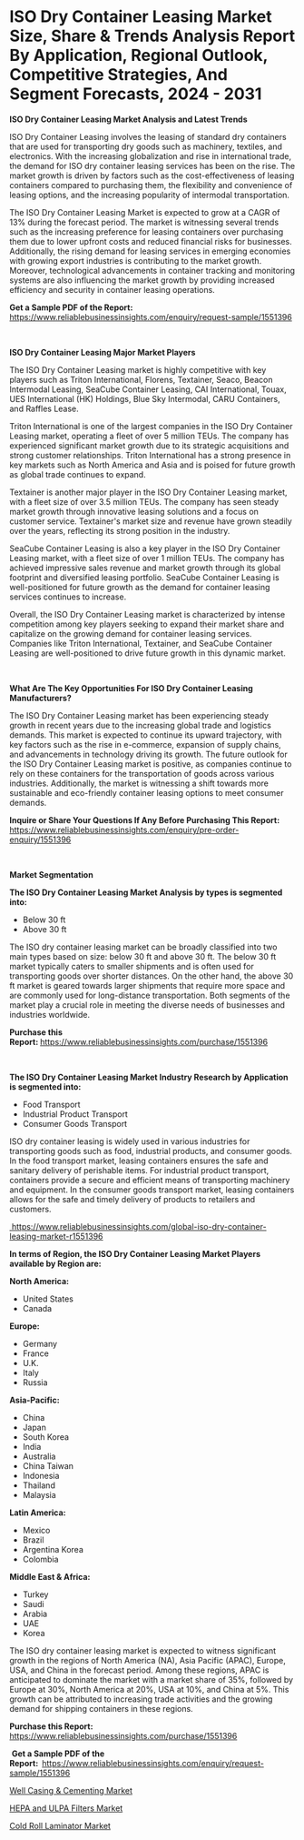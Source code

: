 <p><h1>ISO Dry Container Leasing Market Size, Share & Trends Analysis Report By Application, Regional Outlook, Competitive Strategies, And Segment Forecasts, 2024 - 2031</h1></p><p><strong>ISO Dry Container Leasing Market Analysis and Latest Trends</strong></p>
<p><p>ISO Dry Container Leasing involves the leasing of standard dry containers that are used for transporting dry goods such as machinery, textiles, and electronics. With the increasing globalization and rise in international trade, the demand for ISO dry container leasing services has been on the rise. The market growth is driven by factors such as the cost-effectiveness of leasing containers compared to purchasing them, the flexibility and convenience of leasing options, and the increasing popularity of intermodal transportation.</p><p>The ISO Dry Container Leasing Market is expected to grow at a CAGR of 13% during the forecast period. The market is witnessing several trends such as the increasing preference for leasing containers over purchasing them due to lower upfront costs and reduced financial risks for businesses. Additionally, the rising demand for leasing services in emerging economies with growing export industries is contributing to the market growth. Moreover, technological advancements in container tracking and monitoring systems are also influencing the market growth by providing increased efficiency and security in container leasing operations.</p></p>
<p><strong>Get a Sample PDF of the Report:&nbsp;</strong> <a href="https://www.reliablebusinessinsights.com/enquiry/request-sample/1551396">https://www.reliablebusinessinsights.com/enquiry/request-sample/1551396</a></p>
<p>&nbsp;</p>
<p><strong>ISO Dry Container Leasing Major Market Players</strong></p>
<p><p>The ISO Dry Container Leasing market is highly competitive with key players such as Triton International, Florens, Textainer, Seaco, Beacon Intermodal Leasing, SeaCube Container Leasing, CAI International, Touax, UES International (HK) Holdings, Blue Sky Intermodal, CARU Containers, and Raffles Lease.</p><p>Triton International is one of the largest companies in the ISO Dry Container Leasing market, operating a fleet of over 5 million TEUs. The company has experienced significant market growth due to its strategic acquisitions and strong customer relationships. Triton International has a strong presence in key markets such as North America and Asia and is poised for future growth as global trade continues to expand.</p><p>Textainer is another major player in the ISO Dry Container Leasing market, with a fleet size of over 3.5 million TEUs. The company has seen steady market growth through innovative leasing solutions and a focus on customer service. Textainer's market size and revenue have grown steadily over the years, reflecting its strong position in the industry.</p><p>SeaCube Container Leasing is also a key player in the ISO Dry Container Leasing market, with a fleet size of over 1 million TEUs. The company has achieved impressive sales revenue and market growth through its global footprint and diversified leasing portfolio. SeaCube Container Leasing is well-positioned for future growth as the demand for container leasing services continues to increase.</p><p>Overall, the ISO Dry Container Leasing market is characterized by intense competition among key players seeking to expand their market share and capitalize on the growing demand for container leasing services. Companies like Triton International, Textainer, and SeaCube Container Leasing are well-positioned to drive future growth in this dynamic market.</p></p>
<p>&nbsp;</p>
<p><strong>What Are The Key Opportunities For ISO Dry Container Leasing Manufacturers?</strong></p>
<p><p>The ISO Dry Container Leasing market has been experiencing steady growth in recent years due to the increasing global trade and logistics demands. This market is expected to continue its upward trajectory, with key factors such as the rise in e-commerce, expansion of supply chains, and advancements in technology driving its growth. The future outlook for the ISO Dry Container Leasing market is positive, as companies continue to rely on these containers for the transportation of goods across various industries. Additionally, the market is witnessing a shift towards more sustainable and eco-friendly container leasing options to meet consumer demands.</p></p>
<p><strong>Inquire or Share Your Questions If Any Before Purchasing This Report:</strong> <a href="https://www.reliablebusinessinsights.com/enquiry/pre-order-enquiry/1551396">https://www.reliablebusinessinsights.com/enquiry/pre-order-enquiry/1551396</a></p>
<p>&nbsp;</p>
<p><strong>Market Segmentation</strong></p>
<p><strong>The ISO Dry Container Leasing Market Analysis by types is segmented into:</strong></p>
<p><ul><li>Below 30 ft</li><li>Above 30 ft</li></ul></p>
<p><p>The ISO dry container leasing market can be broadly classified into two main types based on size: below 30 ft and above 30 ft. The below 30 ft market typically caters to smaller shipments and is often used for transporting goods over shorter distances. On the other hand, the above 30 ft market is geared towards larger shipments that require more space and are commonly used for long-distance transportation. Both segments of the market play a crucial role in meeting the diverse needs of businesses and industries worldwide.</p></p>
<p><strong>Purchase this Report:&nbsp;</strong><a href="https://www.reliablebusinessinsights.com/purchase/1551396">https://www.reliablebusinessinsights.com/purchase/1551396</a></p>
<p>&nbsp;</p>
<p><strong>The ISO Dry Container Leasing Market Industry Research by Application is segmented into:</strong></p>
<p><ul><li>Food Transport</li><li>Industrial Product Transport</li><li>Consumer Goods Transport</li></ul></p>
<p><p>ISO dry container leasing is widely used in various industries for transporting goods such as food, industrial products, and consumer goods. In the food transport market, leasing containers ensures the safe and sanitary delivery of perishable items. For industrial product transport, containers provide a secure and efficient means of transporting machinery and equipment. In the consumer goods transport market, leasing containers allows for the safe and timely delivery of products to retailers and customers.</p></p>
<p><a href="https://www.reliablebusinessinsights.com/global-iso-dry-container-leasing-market-r1551396">&nbsp;https://www.reliablebusinessinsights.com/global-iso-dry-container-leasing-market-r1551396</a></p>
<p><strong>In terms of Region, the ISO Dry Container Leasing Market Players available by Region are:</strong></p>
<p>
    <p> <strong> North America: </strong>
        <ul>
            <li>United States</li>
            <li>Canada</li>
        </ul>
        </p> 
    <p> <strong> Europe: </strong>
        <ul>
            <li>Germany</li>
            <li>France</li>
            <li>U.K.</li>
            <li>Italy</li>
            <li>Russia</li>
        </ul>
        </p> 
    <p> <strong> Asia-Pacific: </strong>
        <ul>
            <li>China</li>
            <li>Japan</li>
            <li>South Korea</li>
            <li>India</li>
            <li>Australia</li>
            <li>China Taiwan</li>
            <li>Indonesia</li>
            <li>Thailand</li>
            <li>Malaysia</li>
        </ul>
        </p> 
    <p> <strong> Latin America: </strong>
        <ul>
            <li>Mexico</li>
            <li>Brazil</li>
            <li>Argentina Korea</li>
            <li>Colombia</li>
        </ul>
        </p> 
    <p> <strong> Middle East & Africa: </strong>
        <ul>
            <li>Turkey</li>
            <li>Saudi</li>
            <li>Arabia</li>
            <li>UAE</li>
            <li>Korea</li>
        </ul>
    </p>
    </p>
<p><p>The ISO dry container leasing market is expected to witness significant growth in the regions of North America (NA), Asia Pacific (APAC), Europe, USA, and China in the forecast period. Among these regions, APAC is anticipated to dominate the market with a market share of 35%, followed by Europe at 30%, North America at 20%, USA at 10%, and China at 5%. This growth can be attributed to increasing trade activities and the growing demand for shipping containers in these regions.</p></p>
<p><strong>Purchase this Report: </strong><a href="https://www.reliablebusinessinsights.com/purchase/1551396">https://www.reliablebusinessinsights.com/purchase/1551396</a></p>
<p>&nbsp;<strong>Get a Sample PDF of the Report:&nbsp;&nbsp;</strong><a href="https://www.reliablebusinessinsights.com/enquiry/request-sample/1551396">https://www.reliablebusinessinsights.com/enquiry/request-sample/1551396</a></p>
<p><strong></strong></p>
<p><p><a href="https://github.com/RickHolmes3/Market-Research-Report-List-5/blob/main/well-casing-cementing-market.md">Well Casing & Cementing Market</a></p><p><a href="https://github.com/ikahanika44/Market-Research-Report-List-1/blob/main/hepa-and-ulpa-filters-market.md">HEPA and ULPA Filters Market</a></p><p><a href="https://github.com/Krish2023na/Market-Research-Report-List-5/blob/main/cold-roll-laminator-market.md">Cold Roll Laminator Market</a></p></p>